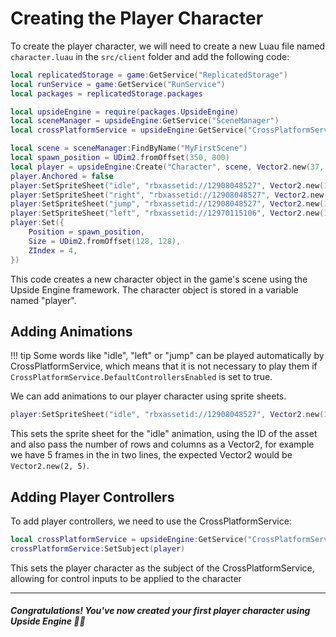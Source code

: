 # Creating the Player Character
To create the player character, we will need to create a new Luau file named `character.luau` in the `src/client` folder and add the following code:

```lua
local replicatedStorage = game:GetService("ReplicatedStorage")
local runService = game:GetService("RunService")
local packages = replicatedStorage.packages

local upsideEngine = require(packages.UpsideEngine)
local sceneManager = upsideEngine:GetService("SceneManager")
local crossPlatformService = upsideEngine:GetService("CrossPlatformService")

local scene = sceneManager:FindByName("MyFirstScene")
local spawn_position = UDim2.fromOffset(350, 800)
local player = upsideEngine:Create("Character", scene, Vector2.new(37, 64))
player.Anchored = false
player:SetSpriteSheet("idle", "rbxassetid://12908048527", Vector2.new(12, 1))
player:SetSpriteSheet("right", "rbxassetid://12908048527", Vector2.new(12, 1))
player:SetSpriteSheet("jump", "rbxassetid://12908048527", Vector2.new(12, 1))
player:SetSpriteSheet("left", "rbxassetid://12970115106", Vector2.new(12, 1))
player:Set({
	Position = spawn_position,
	Size = UDim2.fromOffset(128, 128),
	ZIndex = 4,
})
```
This code creates a new character object in the game's scene using the Upside Engine framework. The character object is stored in a variable named "player".

## Adding Animations
!!! tip
	Some words like "idle", "left" or "jump" can be played automatically by CrossPlatformService, which means that it is not necessary to play them if `CrossPlatformService.DefaultControllersEnabled` is set to true.

We can add animations to our player character using sprite sheets.
```lua
player:SetSpriteSheet("idle", "rbxassetid://12908048527", Vector2.new(1, 12))
```

This sets the sprite sheet for the "idle" animation, using the ID of the asset and also pass the number of rows and columns as a Vector2, for example we have 5 frames in the in two lines, the expected Vector2 would be `Vector2.new(2, 5)`.

## Adding Player Controllers
To add player controllers, we need to use the CrossPlatformService:

```lua
local crossPlatformService = upsideEngine:GetService("CrossPlatformService")
crossPlatformService:SetSubject(player)
```
This sets the player character as the subject of the CrossPlatformService, allowing for control inputs to be applied to the character

___
##### Congratulations! You've now created your first player character using Upside Engine 🎉🎉 